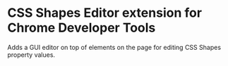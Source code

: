 CSS Shapes Editor extension for Chrome Developer Tools
===

Adds a GUI editor on top of elements on the page for editing CSS Shapes property values.